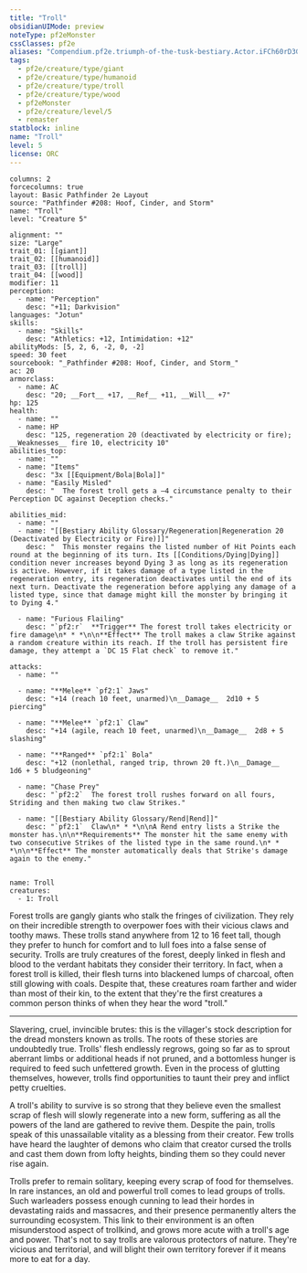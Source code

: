 ```yaml
---
title: "Troll"
obsidianUIMode: preview
noteType: pf2eMonster
cssClasses: pf2e
aliases: "Compendium.pf2e.triumph-of-the-tusk-bestiary.Actor.iFCh60rD3GIZ6Dva" 
tags:
  - pf2e/creature/type/giant
  - pf2e/creature/type/humanoid
  - pf2e/creature/type/troll
  - pf2e/creature/type/wood
  - pf2eMonster
  - pf2e/creature/level/5
  - remaster
statblock: inline
name: "Troll"
level: 5
license: ORC
---
```


```statblock
columns: 2
forcecolumns: true
layout: Basic Pathfinder 2e Layout
source: "Pathfinder #208: Hoof, Cinder, and Storm"
name: "Troll"
level: "Creature 5"

alignment: ""
size: "Large"
trait_01: [[giant]]
trait_02: [[humanoid]]
trait_03: [[troll]]
trait_04: [[wood]]
modifier: 11
perception:
  - name: "Perception"
    desc: "+11; Darkvision"
languages: "Jotun"
skills:
  - name: "Skills"
    desc: "Athletics: +12, Intimidation: +12"
abilityMods: [5, 2, 6, -2, 0, -2]
speed: 30 feet
sourcebook: "_Pathfinder #208: Hoof, Cinder, and Storm_"
ac: 20
armorclass:
  - name: AC
    desc: "20; __Fort__ +17, __Ref__ +11, __Will__ +7"
hp: 125
health:
  - name: ""
  - name: HP
    desc: "125, regeneration 20 (deactivated by electricity or fire); __Weaknesses__ fire 10, electricity 10"
abilities_top:
  - name: ""
  - name: "Items"
    desc: "3x [[Equipment/Bola|Bola]]"
  - name: "Easily Misled"
    desc: "  The forest troll gets a –4 circumstance penalty to their Perception DC against Deception checks."

abilities_mid:
  - name: ""
  - name: "[[Bestiary Ability Glossary/Regeneration|Regeneration 20 (Deactivated by Electricity or Fire)]]"
    desc: "  This monster regains the listed number of Hit Points each round at the beginning of its turn. Its [[Conditions/Dying|Dying]] condition never increases beyond Dying 3 as long as its regeneration is active. However, if it takes damage of a type listed in the regeneration entry, its regeneration deactivates until the end of its next turn. Deactivate the regeneration before applying any damage of a listed type, since that damage might kill the monster by bringing it to Dying 4."

  - name: "Furious Flailing"
    desc: "`pf2:r`  **Trigger** The forest troll takes electricity or fire damage\n* * *\n\n**Effect** The troll makes a claw Strike against a random creature within its reach. If the troll has persistent fire damage, they attempt a `DC 15 Flat check` to remove it."

attacks:
  - name: ""

  - name: "**Melee** `pf2:1` Jaws"
    desc: "+14 (reach 10 feet, unarmed)\n__Damage__  2d10 + 5 piercing"

  - name: "**Melee** `pf2:1` Claw"
    desc: "+14 (agile, reach 10 feet, unarmed)\n__Damage__  2d8 + 5 slashing"

  - name: "**Ranged** `pf2:1` Bola"
    desc: "+12 (nonlethal, ranged trip, thrown 20 ft.)\n__Damage__  1d6 + 5 bludgeoning"

  - name: "Chase Prey"
    desc: "`pf2:2`  The forest troll rushes forward on all fours, Striding and then making two claw Strikes."

  - name: "[[Bestiary Ability Glossary/Rend|Rend]]"
    desc: "`pf2:1`  Claw\n* * *\n\nA Rend entry lists a Strike the monster has.\n\n**Requirements** The monster hit the same enemy with two consecutive Strikes of the listed type in the same round.\n* * *\n\n**Effect** The monster automatically deals that Strike's damage again to the enemy."
 
```

```encounter-table
name: Troll
creatures:
  - 1: Troll
```



Forest trolls are gangly giants who stalk the fringes of civilization. They rely on their incredible strength to overpower foes with their vicious claws and toothy maws. These trolls stand anywhere from 12 to 16 feet tall, though they prefer to hunch for comfort and to lull foes into a false sense of security. Trolls are truly creatures of the forest, deeply linked in flesh and blood to the verdant habitats they consider their territory. In fact, when a forest troll is killed, their flesh turns into blackened lumps of charcoal, often still glowing with coals. Despite that, these creatures roam farther and wider than most of their kin, to the extent that they're the first creatures a common person thinks of when they hear the word "troll."

* * *

Slavering, cruel, invincible brutes: this is the villager's stock description for the dread monsters known as trolls. The roots of these stories are undoubtedly true. Trolls' flesh endlessly regrows, going so far as to sprout aberrant limbs or additional heads if not pruned, and a bottomless hunger is required to feed such unfettered growth. Even in the process of glutting themselves, however, trolls find opportunities to taunt their prey and inflict petty cruelties.

A troll's ability to survive is so strong that they believe even the smallest scrap of flesh will slowly regenerate into a new form, suffering as all the powers of the land are gathered to revive them. Despite the pain, trolls speak of this unassailable vitality as a blessing from their creator. Few trolls have heard the laughter of demons who claim that creator cursed the trolls and cast them down from lofty heights, binding them so they could never rise again.

Trolls prefer to remain solitary, keeping every scrap of food for themselves. In rare instances, an old and powerful troll comes to lead groups of trolls. Such warleaders possess enough cunning to lead their hordes in devastating raids and massacres, and their presence permanently alters the surrounding ecosystem. This link to their environment is an often misunderstood aspect of trollkind, and grows more acute with a troll's age and power. That's not to say trolls are valorous protectors of nature. They're vicious and territorial, and will blight their own territory forever if it means more to eat for a day.
